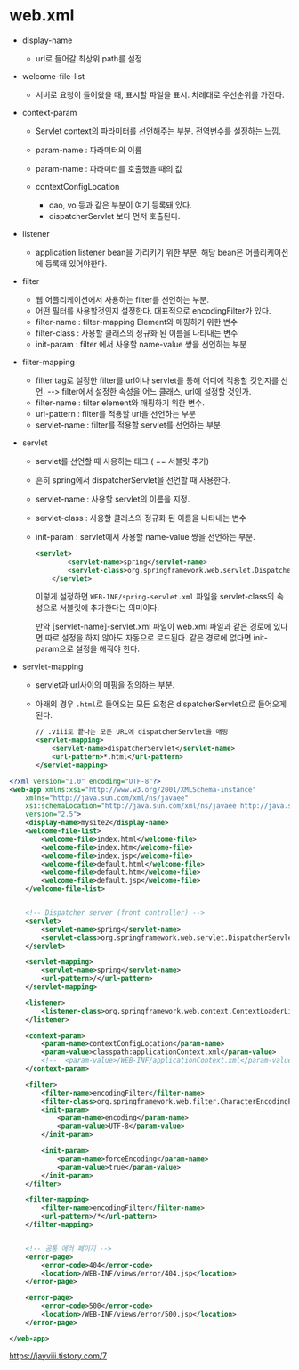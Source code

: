 # web.xml

- display-name

  - url로 들어갈 최상위 path를 설정

- welcome-file-list

  - 서버로 요청이 들어왔을 때, 표시할 파일을 표시. 차례대로 우선순위를 가진다.

- context-param

  - Servlet context의 파라미터를 선언해주는 부분. 전역변수를 설정하는 느낌.
  - param-name : 파라미터의 이름
  - param-name : 파라미터를 호출했을 때의 값

  

  - contextConfigLocation
    - dao, vo 등과 같은 부분이 여기 등록돼 있다.
    - dispatcherServlet 보다 먼저 호출된다.

- listener

  - application listener bean을 가리키기 위한 부분. 해당 bean은 어플리케이션에 등록돼 있어야한다.

- filter

  - 웹 어플리케이션에서 사용하는 filter를 선언하는 부분.
  - 어떤 필터를 사용할것인지 설정한다. 대표적으로 encodingFilter가 있다.
  - filter-name : filter-mapping Element와 매핑하기 위한 변수
  - filter-class : 사용할 클래스의 정규화 된 이름을 나타내는 변수
  - init-param : filter 에서 사용할 name-value 쌍을 선언하는 부분

- filter-mapping 

  - filter tag로 설정한 filter를 url이나 servlet를 통해 어디에 적용할 것인지를 선언. --> filter에서 설정한 속성을 어느 클래스, url에 설정할 것인가.
  - filter-name : filter element와 매핑하기 위한 변수.
  - url-pattern : filter를 적용할 url을 선언하는 부분
  - servlet-name : filter를 적용할 servlet를 선언하는 부분.

- servlet

  - servlet를 선언할 때 사용하는 태그 ( == 서블릿 추가)

  - 흔히 spring에서 dispatcherServlet을 선언할 때 사용한다.

  - servlet-name : 사용할 servlet의 이름을 지정.

  - servlet-class : 사용할 클래스의 정규화 된 이름을 나타내는 변수

  - init-param : servlet에서 사용할 name-value 쌍을 선언하는 부분.

    ```xml
    <servlet>
    		<servlet-name>spring</servlet-name>
    		<servlet-class>org.springframework.web.servlet.DispatcherServlet</servlet-class>
    	</servlet>
    ```

    이렇게 설정하면 `WEB-INF/spring-servlet.xml` 파일을 servlet-class의 속성으로 서블릿에 추가한다는 의미이다.

    만약 [servlet-name]-servlet.xml 파일이 web.xml 파일과 같은 경로에 있다면 따로 설정을 하지 않아도 자동으로 로드된다. 같은 경로에 없다면 init-param으로 설정을 해줘야 한다. 

- servlet-mapping

  - servlet과 url사이의 매핑을 정의하는 부분.

  - 아래의 경우 `.html`로 들어오는 모든 요청은 dispatcherServlet으로 들어오게 된다.

    ```xml
    // .viii로 끝나는 모든 URL에 dispatcherServlet을 매핑
    <servlet-mapping>
        <servlet-name>dispatcherServlet</servlet-name>
        <url-pattern>*.html</url-pattern>
    </servlet-mapping>
    
    ```

    

```xml
<?xml version="1.0" encoding="UTF-8"?>
<web-app xmlns:xsi="http://www.w3.org/2001/XMLSchema-instance"
	xmlns="http://java.sun.com/xml/ns/javaee"
	xsi:schemaLocation="http://java.sun.com/xml/ns/javaee http://java.sun.com/xml/ns/javaee/web-app_2_5.xsd"
	version="2.5">
	<display-name>mysite2</display-name>
	<welcome-file-list>
		<welcome-file>index.html</welcome-file>
		<welcome-file>index.htm</welcome-file>
		<welcome-file>index.jsp</welcome-file>
		<welcome-file>default.html</welcome-file>
		<welcome-file>default.htm</welcome-file>
		<welcome-file>default.jsp</welcome-file>
	</welcome-file-list>


	<!-- Dispatcher server (front controller) -->
	<servlet>
		<servlet-name>spring</servlet-name>
		<servlet-class>org.springframework.web.servlet.DispatcherServlet</servlet-class>
	</servlet>

	<servlet-mapping>
		<servlet-name>spring</servlet-name>
		<url-pattern>/</url-pattern>
	</servlet-mapping>

	<listener>
		<listener-class>org.springframework.web.context.ContextLoaderListener</listener-class>
	</listener>

	<context-param>
		<param-name>contextConfigLocation</param-name>
		<param-value>classpath:applicationContext.xml</param-value>
		<!--  <param-value>/WEB-INF/applicationContext.xml</param-value>-->
	</context-param>

	<filter>
		<filter-name>encodingFilter</filter-name>
		<filter-class>org.springframework.web.filter.CharacterEncodingFilter</filter-class>
		<init-param>
			<param-name>encoding</param-name>
			<param-value>UTF-8</param-value>
		</init-param>

		<init-param>
			<param-name>forceEncoding</param-name>
			<param-value>true</param-value>
		</init-param>
	</filter>

	<filter-mapping>
		<filter-name>encodingFilter</filter-name>
		<url-pattern>/*</url-pattern>
	</filter-mapping>


	<!-- 공통 에러 페이지 -->
	<error-page>
		<error-code>404</error-code>
		<location>/WEB-INF/views/error/404.jsp</location>
	</error-page>

	<error-page>
		<error-code>500</error-code>
		<location>/WEB-INF/views/error/500.jsp</location>
	</error-page>

</web-app>
```

<https://jayviii.tistory.com/7>